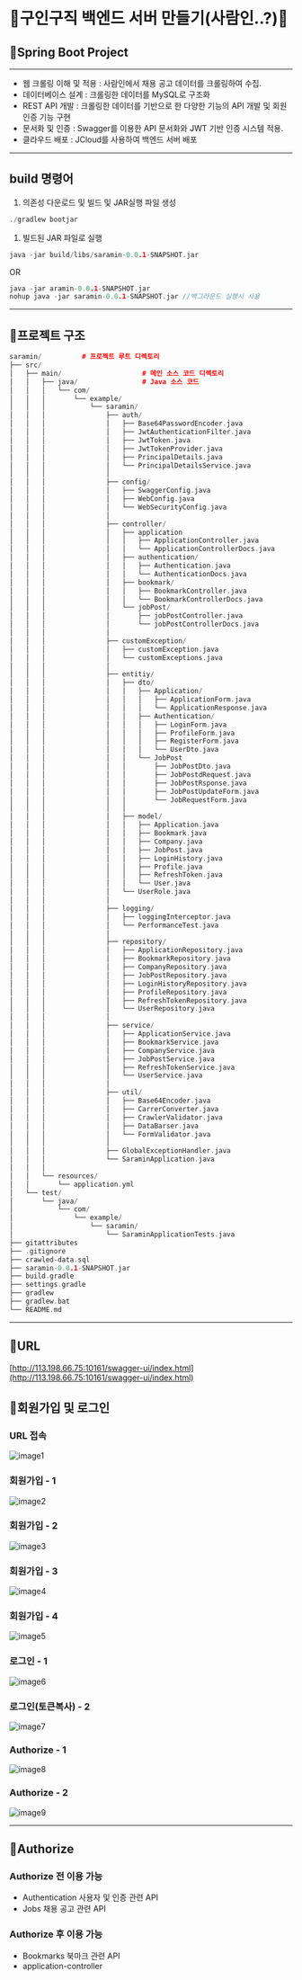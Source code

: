 # 📌구인구직 백엔드 서버 만들기(사람인..?)📌

## 🔨Spring Boot Project

---

- 웹 크롤링 이해 및 적용 : 사람인에서 채용 공고 데이터를 크롤링하여 수집.
- 데이터베이스 설계 : 크롤링한 데이터를 MySQL로 구조화
- REST API 개발 : 크롤링한 데이터를 기반으로 한 다양한 기능의 API 개발 및 회원 인증 기능 구현
- 문서화 및 인증 : Swagger를 이용한 API 문서화와 JWT 기반 인증 시스템 적용.
- 클라우드 배포 : JCloud를 사용하여 백엔드 서버 배포

---

## build 명령어

1. 의존성 다운로드 및 빌드 및 JAR실행 파일 생성

```cpp
./gradlew bootjar
```

1. 빌드된 JAR 파일로 실행

```cpp
java -jar build/libs/saramin-0.0.1-SNAPSHOT.jar
```

OR

```cpp
java -jar aramin-0.0.1-SNAPSHOT.jar
nohup java -jar saramin-0.0.1-SNAPSHOT.jar //백그라운드 실행시 사용
```

---

## 📁프로젝트 구조

```cpp
saramin/          # 프로젝트 루트 디렉토리
├── src/
│   ├── main/                    # 메인 소스 코드 디렉토리
│   │   ├── java/                # Java 소스 코드
│   │   │   └── com/
│   │   │       └── example/
│   │   │           └── saramin/
│   │   │               ├── auth/
│   │   │               │ 	├── Base64PasswordEncoder.java 
│   │   │               │ 	├── JwtAuthenticationFilter.java
│   │   │               │ 	├── JwtToken.java
│   │   │               │ 	├── JwtTokenProvider.java
│   │   │               │ 	├── PrincipalDetails.java
│   │   │               │ 	└── PrincipalDetailsService.java
│   │   │               │
│   │   │               ├── config/
│   │   │               │ 	├── SwaggerConfig.java
│   │   │               │ 	├── WebConfig.java
│   │   │               │ 	└── WebSecurityConfig.java
│   │   │               │ 	
│   │   │               ├── controller/
│   │   │               │ 	├── application
│   │   │               │ 	│   ├── ApplicationController.java
│   │   │               │   │   └── ApplicationControllerDocs.java
│   │   │               │ 	├── authentication/
│   │   │               │ 	│   ├── Authentication.java
│   │   │               │   │   └── AuthenticationDocs.java
│   │   │               │ 	├── bookmark/
│   │   │               │ 	│   ├── BookmarkController.java
│   │   │               │   │   └── BookmarkControllerDocs.java
│   │   │               │   └── jobPost/
│   │   │               │ 	    ├── jobPostController.java
│   │   │               │       └── jobPostControllerDocs.java
│   │   │               │ 
│   │   │               ├── customException/
│   │   │               │ 	├── customException.java
│   │   │               │   └── customExceptions.java
│   │   │               │          
│   │   │               ├── entitiy/                     
│   │   │               │ 	├── dto/
│   │   │               │ 	│   ├── Application/
│   │   │               │ 	│   │   ├── ApplicationForm.java
│   │   │               │   │   │   └── ApplicationResponse.java
│   │   │               │ 	│   ├── Authentication/
│   │   │               │ 	│   │   ├── LoginForm.java
│   │   │               │ 	│   │   ├── ProfileForm.java
│   │   │               │ 	│   │   ├── RegisterForm.java
│   │   │               │   │   │   └── UserDto.java
│   │   │               │   │   └── JobPost
│   │   │               │ 	│       ├── JobPostDto.java
│   │   │               │ 	│       ├── JobPostdRequest.java
│   │   │               │ 	│       ├── JobPostRsponse.java
│   │   │               │ 	│       ├── JobPostUpdateForm.java
│   │   │               │   │       └── JobRequestForm.java
│   │   │               │   │
│   │   │               │ 	├── model/
│   │   │               │ 	│   ├── Application.java
│   │   │               │ 	│   ├── Bookmark.java
│   │   │               │ 	│   ├── Company.java
│   │   │               │ 	│   ├── JobPost.java
│   │   │               │ 	│   ├── LoginHistory.java
│   │   │               │ 	│   ├── Profile.java
│   │   │               │ 	│   ├── RefreshToken.java
│   │   │               │   │   └── User.java
│   │   │               │   └── UserRole.java
│   │   │               │
│   │   │               ├── logging/
│   │   │               │ 	├── loggingInterceptor.java
│   │   │               │   └── PerformanceTest.java
│   │   │               │
│   │   │               ├── repository/
│   │   │               │ 	├── ApplicationRepository.java
│   │   │               │ 	├── BookmarkRepository.java
│   │   │               │ 	├── CompanyRepository.java
│   │   │               │   ├── JobPostRepository.java
│   │   │               │   ├── LoginHistoryRepository.java
│   │   │               │   ├── ProfileRepository.java
│   │   │               │   ├── RefreshTokenRepository.java
│   │   │               │   └── UserRepository.java
│   │   │               │
│   │   │               ├── service/                    
│   │   │               │ 	├── ApplicationService.java
│   │   │               │ 	├── BookmarkService.java
│   │   │               │ 	├── CompanyService.java
│   │   │               │ 	├── JobPostService.java
│   │   │               │ 	├── RefreshTokenService.java
│   │   │               │   └── UserService.java
│   │   │               │
│   │   │               ├── util/
│   │   │               │ 	├── Base64Encoder.java
│   │   │               │ 	├── CarrerConverter.java
│   │   │               │ 	├── CrawlerValidator.java
│   │   │               │ 	├── DataBarser.java                  
│   │   │               │   └── FormValidator.java
│   │   │               │
│   │   │               ├── GlobalExceptionHandler.java
│   │   │               └── SaraminApplication.java
│   │   │                   
│   │   └── resources/         
│   │       └── application.yml
│   └── test/                     
│       └── java/                  
│           └── com/
│               └── example/
│                   └── saramin/  
│                       └── SaraminApplicationTests.java
├── gitattributes
├── .gitignore
├── crawled-data.sql
├── saramin-0.0.1-SNAPSHOT.jar
├── build.gradle                  
├── settings.gradle               
├── gradlew                      
├── gradlew.bat                   
└── README.md                     

```

---

## 🔗URL

[http://113.198.66.75:10161/swagger-ui/index.html](http://113.198.66.75:10161/swagger-ui/index.html)

## 📄회원가입 및 로그인

### URL 접속
![image1](img/image1.jpeg)

### 회원가입 - 1
![image2](img/image2.jpeg)

### 회원가입 - 2
![image3](img/image3.jpeg)

### 회원가입 - 3
![image4](img/image4.jpeg)

### 회원가입 - 4
![image5](img/image5.jpeg)

### 로그인 - 1
![image6](img/image6.jpeg)

### 로그인(토큰복사) - 2
![image7](img/image7.jpeg)

### Authorize - 1
![image8](img/image8.jpeg)

### Authorize - 2
![image9](img/image9.jpeg)

---

## 🔐Authorize

### Authorize 전 이용 가능

- Authentication 사용자 및 인증 관련 API
- Jobs 채용 공고 관련 API

### Authorize 후 이용 가능

- Bookmarks 북마크 관련 API
- application-controller